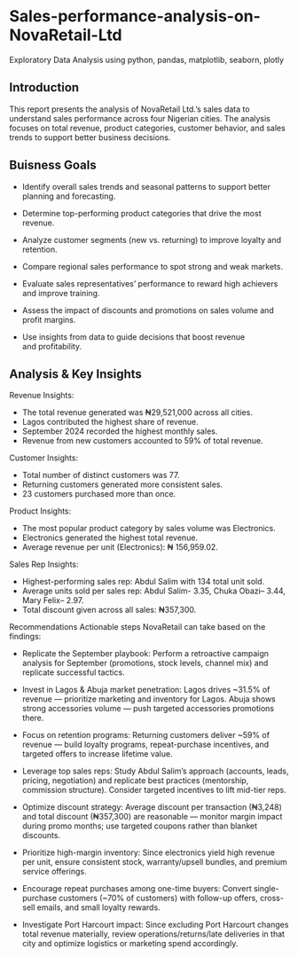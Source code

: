# Sales-performance-analysis-on-NovaRetail-Ltd
Exploratory Data Analysis using python, pandas, matplotlib, seaborn, plotly 

## Introduction    
 
This report presents the analysis of 
NovaRetail Ltd.’s sales data to understand 
sales performance across four Nigerian 
cities. The analysis focuses on total 
revenue, product categories, customer 
behavior, and sales trends to support 
better business decisions. 
  
## Buisness Goals

* Identify overall sales trends and seasonal patterns to support better planning and forecasting.

* Determine top-performing product categories that drive the most revenue.

* Analyze customer segments (new vs. returning) to improve loyalty and retention.

* Compare regional sales performance to spot strong and weak markets.

* Evaluate sales representatives’ performance to reward high achievers and improve training.

* Assess the impact of discounts and promotions on sales volume and profit margins.

* Use insights from data to guide decisions that boost revenue and profitability.

## Analysis & Key Insights 
 
Revenue Insights: 
 
- The total revenue generated was ₦29,521,000 across all cities. 
- Lagos contributed the highest share of revenue. 
- September 2024 recorded the highest monthly sales. 
- Revenue from new customers accounted to 59% of total revenue. 
 
Customer Insights: 
 
- Total number of distinct customers was 77. 
- Returning customers generated more consistent sales. 
- 23 customers purchased more than once. 
 
Product Insights: 
 
- The most popular product category by sales volume was Electronics. 
- Electronics generated the highest total revenue. 
- Average revenue per unit (Electronics): ₦ 156,959.02. 
 
 Sales Rep Insights: 
- Highest-performing sales rep: Abdul Salim with 134 total unit sold. 
- Average units sold per sales rep: Abdul Salim- 3.35, 
                                    Chuka Obazi– 3.44,         
                                    Mary Felix–  2.97. 
- Total discount given across all sales: ₦357,300. 

Recommendations
Actionable steps NovaRetail can take based on the findings:
* Replicate the September playbook: Perform a retroactive campaign analysis for September
(promotions, stock levels, channel mix) and replicate successful tactics.

* Invest in Lagos & Abuja market penetration: Lagos drives ~31.5% of revenue — prioritize
marketing and inventory for Lagos. Abuja shows strong accessories volume — push targeted
accessories promotions there.

* Focus on retention programs: Returning customers deliver ~59% of revenue — build loyalty
programs, repeat-purchase incentives, and targeted offers to increase lifetime value.

* Leverage top sales reps: Study Abdul Salim’s approach (accounts, leads, pricing, negotiation)
and replicate best practices (mentorship, commission structure). Consider targeted incentives to
lift mid-tier reps.

* Optimize discount strategy: Average discount per transaction (₦3,248) and total discount
(₦357,300) are reasonable — monitor margin impact during promo months; use targeted
coupons rather than blanket discounts.

* Prioritize high-margin inventory: Since electronics yield high revenue per unit, ensure
consistent stock, warranty/upsell bundles, and premium service offerings.

* Encourage repeat purchases among one-time buyers: Convert single-purchase customers
(~70% of customers) with follow-up offers, cross-sell emails, and small loyalty rewards.

* Investigate Port Harcourt impact: Since excluding Port Harcourt changes total revenue
materially, review operations/returns/late deliveries in that city and optimize logistics or
marketing spend accordingly.
